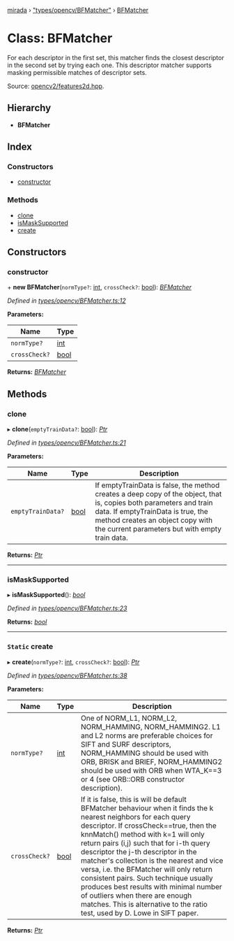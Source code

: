 [mirada](../README.md) › ["types/opencv/BFMatcher"](../modules/_types_opencv_bfmatcher_.md) › [BFMatcher](_types_opencv_bfmatcher_.bfmatcher.md)

# Class: BFMatcher


For each descriptor in the first set, this matcher finds the closest descriptor in the second set by
trying each one. This descriptor matcher supports masking permissible matches of descriptor sets.

Source:
[opencv2/features2d.hpp](https://github.com/opencv/opencv/tree/master/modules/core/include/opencv2/features2d.hpp#L1140).

## Hierarchy

* **BFMatcher**

## Index

### Constructors

* [constructor](_types_opencv_bfmatcher_.bfmatcher.md#constructor)

### Methods

* [clone](_types_opencv_bfmatcher_.bfmatcher.md#clone)
* [isMaskSupported](_types_opencv_bfmatcher_.bfmatcher.md#ismasksupported)
* [create](_types_opencv_bfmatcher_.bfmatcher.md#static-create)

## Constructors

###  constructor

\+ **new BFMatcher**(`normType?`: [int](../modules/_types_opencv__hacks_.md#int), `crossCheck?`: [bool](../modules/_types_opencv__hacks_.md#bool)): *[BFMatcher](_types_opencv_bfmatcher_.bfmatcher.md)*

*Defined in [types/opencv/BFMatcher.ts:12](https://github.com/cancerberoSgx/mirada/blob/c8721d6/mirada/src/types/opencv/BFMatcher.ts#L12)*

**Parameters:**

Name | Type |
------ | ------ |
`normType?` | [int](../modules/_types_opencv__hacks_.md#int) |
`crossCheck?` | [bool](../modules/_types_opencv__hacks_.md#bool) |

**Returns:** *[BFMatcher](_types_opencv_bfmatcher_.bfmatcher.md)*

## Methods

###  clone

▸ **clone**(`emptyTrainData?`: [bool](../modules/_types_opencv__hacks_.md#bool)): *[Ptr](../modules/_types_opencv__hacks_.md#ptr)*

*Defined in [types/opencv/BFMatcher.ts:21](https://github.com/cancerberoSgx/mirada/blob/c8721d6/mirada/src/types/opencv/BFMatcher.ts#L21)*

**Parameters:**

Name | Type | Description |
------ | ------ | ------ |
`emptyTrainData?` | [bool](../modules/_types_opencv__hacks_.md#bool) | If emptyTrainData is false, the method creates a deep copy of the object, that is, copies both parameters and train data. If emptyTrainData is true, the method creates an object copy with the current parameters but with empty train data.  |

**Returns:** *[Ptr](../modules/_types_opencv__hacks_.md#ptr)*

___

###  isMaskSupported

▸ **isMaskSupported**(): *[bool](../modules/_types_opencv__hacks_.md#bool)*

*Defined in [types/opencv/BFMatcher.ts:23](https://github.com/cancerberoSgx/mirada/blob/c8721d6/mirada/src/types/opencv/BFMatcher.ts#L23)*

**Returns:** *[bool](../modules/_types_opencv__hacks_.md#bool)*

___

### `Static` create

▸ **create**(`normType?`: [int](../modules/_types_opencv__hacks_.md#int), `crossCheck?`: [bool](../modules/_types_opencv__hacks_.md#bool)): *[Ptr](../modules/_types_opencv__hacks_.md#ptr)*

*Defined in [types/opencv/BFMatcher.ts:38](https://github.com/cancerberoSgx/mirada/blob/c8721d6/mirada/src/types/opencv/BFMatcher.ts#L38)*

**Parameters:**

Name | Type | Description |
------ | ------ | ------ |
`normType?` | [int](../modules/_types_opencv__hacks_.md#int) | One of NORM_L1, NORM_L2, NORM_HAMMING, NORM_HAMMING2. L1 and L2 norms are preferable choices for SIFT and SURF descriptors, NORM_HAMMING should be used with ORB, BRISK and BRIEF, NORM_HAMMING2 should be used with ORB when WTA_K==3 or 4 (see ORB::ORB constructor description).  |
`crossCheck?` | [bool](../modules/_types_opencv__hacks_.md#bool) | If it is false, this is will be default BFMatcher behaviour when it finds the k nearest neighbors for each query descriptor. If crossCheck==true, then the knnMatch() method with k=1 will only return pairs (i,j) such that for i-th query descriptor the j-th descriptor in the matcher's collection is the nearest and vice versa, i.e. the BFMatcher will only return consistent pairs. Such technique usually produces best results with minimal number of outliers when there are enough matches. This is alternative to the ratio test, used by D. Lowe in SIFT paper.  |

**Returns:** *[Ptr](../modules/_types_opencv__hacks_.md#ptr)*